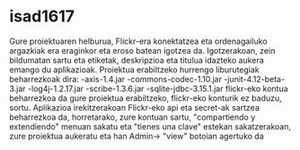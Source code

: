 # isad1617
Gure proiektuaren helburua, Flickr-era konektatzea eta ordenagailuko argazkiak era eraginkor eta eroso batean igotzea da.
Igotzerakoan, zein bildumatan sartu eta etiketak, deskripzioa eta titulua idazteko aukera emango du aplikazioak.
Proiektua erabiltzeko hurrengo liburutegiak beharrezkoak dira:
-axis-1.4.jar
-commons-codec-1.10.jar
-junit-4.12-beta-3.jar
-log4j-1.2.17.jar
-scribe-1.3.6.jar
-sqlite-jdbc-3.15.1.jar
flickr-eko kontua beharrezkoa da gure proiektua erabiltzeko, flickr-eko konturik ez baduzu, sortu.
Aplikazioa irekitzerakoan Flickr-eko api eta secret-ak sartzea beharrezkoa da, horretarako, zure kontuan sartu, "compartiendo y extendiendo" menuan sakatu eta "tienes una clave" estekan sakatzerakoan, zure proiektua aukeratu eta han Admin-> "view" botoian agertuko da
